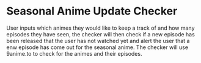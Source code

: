 # Seasonal Anime Update Checker
User inputs which animes they would like to keep a track of and how many episodes they have seen, the checker will then check if a new episode has been released that the user has not watched yet and alert the user that a enw episode has come out for the seasonal anime. The checker will use 9anime.to to check for the animes and their episodes.
